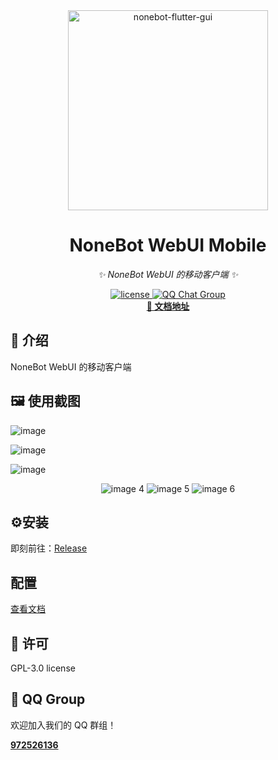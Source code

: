 <div align="center">
  <img src="lib/assets/logo.png" alt="nonebot-flutter-gui" width="320" height="320" /><br>
<div align="center">

# NoneBot WebUI Mobile
</div>

_✨ NoneBot WebUI 的移动客户端 ✨_

<a href="./LICENSE">
    <img src="https://img.shields.io/github/license/NonebotGUI/nonebot-webui-mobile.svg" alt="license">
</a>
<a href="http://qm.qq.com/cgi-bin/qm/qr?_wv=1027&k=d5JPzIUg6qjJo3E0Zz9vBeUuYNTW3ooC&authKey=xm%2F53DWfXOoz7Is3Llbc9r9E%2FB7AkSV8ERCXf7hI3e%2Fb6ra5gEhoJIfiCzZz6rCz&noverify=0&group_code=972526136">
  <img src="https://img.shields.io/badge/QQ%E7%BE%A4-972526136-orange?style=flat-square" alt="QQ Chat Group">
</a>
<br />
<a href="https://webui.nbgui.top" target="__blank">
  <strong>📖 文档地址</strong>
</a>

</div>



## 📖 介绍

NoneBot WebUI 的移动客户端 

## 🖼️ 使用截图

![image](imgs/1.jpg)

![image](imgs/2.jpg)

![image](imgs/3.jpg)

<div align="center">
    <img src="imgs/4.png" alt="image 4"/>
    <img src="imgs/5.png" alt="image 5"/>
    <img src="imgs/6.png" alt="image 6"/>
</div>

## ⚙️安装

即刻前往：[Release](https://github.com/NonebotGUI/nonebot-webui-mobile/releases)

## 配置

[查看文档](https://webui.nbgui.top)


## 📄 许可

GPL-3.0 license

## 🐧 QQ Group

欢迎加入我们的 QQ 群组！

<a href="http://qm.qq.com/cgi-bin/qm/qr?_wv=1027&k=d5JPzIUg6qjJo3E0Zz9vBeUuYNTW3ooC&authKey=xm%2F53DWfXOoz7Is3Llbc9r9E%2FB7AkSV8ERCXf7hI3e%2Fb6ra5gEhoJIfiCzZz6rCz&noverify=0&group_code=972526136" target="__blank">
  <strong>972526136</strong>
</a>
